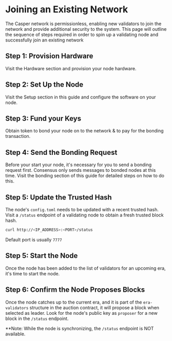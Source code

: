 Joining an Existing Network
===========================

The Casper network is permissionless, enabling new validators to join the network and provide additional security to the system. This page will outline 
the sequence of steps required in order to spin up a validating node and successfully join an existing network

## Step 1: Provision Hardware
Visit the Hardware section and provision your node hardware.

## Step 2: Set Up the Node
Visit the Setup section in this guide and configure the software on your node.

## Step 3: Fund your Keys
Obtain token to bond your node on to the network & to pay for the bonding transaction.

## Step 4: Send the Bonding Request
Before your start your node, it's necessary for you to send a bonding request first. Consensus only sends messages to bonded nodes at this time.
Visit the bonding section of this guide for detailed steps on how to do this.

## Step 5: Update the Trusted Hash
The node's `config.toml` needs to be updated with a recent trusted hash. Visit a `/status` endpoint of a validating node to obtain a fresh trusted block hash.
```bash
curl http://<IP_ADDRESS>:<PORT>/status
```
Default port is usually `7777`

## Step 5: Start the Node
Once the node has been added to the list of validators for an upcoming era, it's time to start the node.

## Step 6: Confirm the Node Proposes Blocks
Once the node catches up to the current era, and it is part of the `era-validators` structure in the auction contract, it will propose a block when
selected as leader.  Look for the node's public key as `proposer` for a new block in the `/status` endpoint.

**Note: While the node is synchronizing, the `/status` endpoint is NOT available. 
